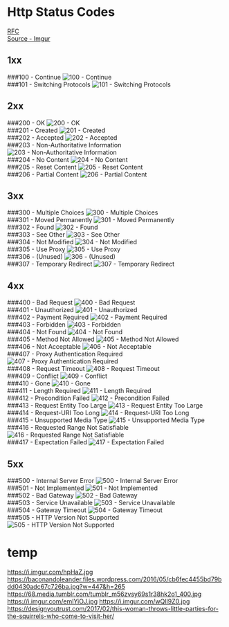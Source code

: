
# Http Status Codes  

[RFC](https://www.w3.org/Protocols/rfc2616/rfc2616-sec10.html)  
[Source - Imgur](https://imgur.com/r/squirrels)  

## 1xx  

###100 - Continue
![100 - Continue](https://i.imgur.com/mi9lcO6.jpg)  
###101 - Switching Protocols
![101 - Switching Protocols](https://i.imgur.com/p767VEv.jpg)  

## 2xx  

###200 - OK
![200 - OK](https://i.imgur.com/HXotKm9.jpg)  
###201 - Created
![201 - Created](https://i.imgur.com/Vz65V6c.jpg)  
###202 - Accepted
![202 - Accepted](https://i.imgur.com/r20zx51.jpg)  
###203 - Non-Authoritative Information
![203 - Non-Authoritative Information](https://iruntheinternet.com/lulzdump/images/squirrel-stealing-chips-fries-food-1372895636K.jpg?id=)  
###204 - No Content
![204 - No Content](https://i.imgur.com/pLQqGXd.jpg)  
###205 - Reset Content
![205 - Reset Content](http://i.dailymail.co.uk/i/pix/2016/05/19/10/345DFE0500000578-3598479-image-a-20_1463649140489.jpg)  
###206 - Partial Content
![206 - Partial Content](https://i.imgur.com/1YNOGZp.jpg)  

## 3xx  

###300 - Multiple Choices
![300 - Multiple Choices](https://i.imgur.com/bEitMv8.jpg)  
###301 - Moved Permanently
![301 - Moved Permanently](https://c1.staticflickr.com/8/7254/7450267292_936d31c32d_b.jpg)  
###302 - Found
![302 - Found](https://i.imgur.com/nJ2LiTN.jpg)  
###303 - See Other
![303 - See Other](https://i.imgur.com/PdLEDON.jpg)  
###304 - Not Modified
![304 - Not Modified](https://media.gettyimages.com/photos/high-angle-view-of-squirrel-stretching-at-parco-del-valentino-picture-id593456375)  
###305 - Use Proxy
![305 - Use Proxy](https://i.imgur.com/kwbuett.jpg)  
###306 - (Unused)
![306 - (Unused)](http://boboettingandassociates.com/wp-content/uploads/2017/02/animal-ruin-car.jpg)  
###307 - Temporary Redirect
![307 - Temporary Redirect](https://i.imgur.com/EqvvqNm.jpg)  

## 4xx  

###400 - Bad Request
![400 - Bad Request](https://i.imgur.com/V75nGLB.jpg)  
###401 - Unauthorized
![401 - Unauthorized](https://i.redd.it/62g16w312dpy.jpg)  
###402 - Payment Required
![402 - Payment Required](https://i.imgur.com/Z2IgKOL.jpg)  
###403 - Forbidden
![403 - Forbidden](https://i.imgur.com/eRC1nir.jpg)  
###404 - Not Found
![404 - Not Found](https://i.imgur.com/Ewp6a5U.jpg)  
###405 - Method Not Allowed
![405 - Method Not Allowed](https://s-media-cache-ak0.pinimg.com/736x/1b/df/05/1bdf05f22e6b77161674d25e7b0d62b4.jpg)  
###406 - Not Acceptable
![406 - Not Acceptable](https://i.imgur.com/QkvNs5z.jpg)  
###407 - Proxy Authentication Required
![407 - Proxy Authentication Required](https://i.imgur.com/LeRZiDR.jpg)  
###408 - Request Timeout
![408 - Request Timeout](https://floridaengineer.files.wordpress.com/2010/04/3252818873_105e82dec3.jpg)  
###409 - Conflict
![409 - Conflict](https://i.imgur.com/dVoVAod.jpg)  
###410 - Gone
![410 - Gone](https://i.imgur.com/KLOHcoz.jpg)  
###411 - Length Required
![411 - Length Required](https://s-media-cache-ak0.pinimg.com/originals/0d/fe/e8/0dfee8571d9ed5f9f998aad74530cba7.jpg)  
###412 - Precondition Failed
![412 - Precondition Failed](https://i.imgur.com/VY1T3iP.jpg)  
###413 - Request Entity Too Large
![413 - Request Entity Too Large](https://i.imgur.com/xsrqZ.jpg)  
###414 - Request-URI Too Long
![414 - Request-URI Too Long](https://www.nps.gov/liho/learn/nature/images/long-tail.jpg)  
###415 - Unsupported Media Type
![415 - Unsupported Media Type](https://i.imgur.com/mXUHnAW.jpg)  
###416 - Requested Range Not Satisfiable
![416 - Requested Range Not Satisfiable](http://i.dailymail.co.uk/i/pix/2010/05/27/article-0-09C69FED000005DC-363_634x374.jpg)  
###417 - Expectation Failed
![417 - Expectation Failed](https://i.imgur.com/T8R2iqU.jpg)  

## 5xx  

###500 - Internal Server Error
![500 - Internal Server Error](http://i.telegraph.co.uk/multimedia/archive/02042/toilet_2042894i.jpg)  
###501 - Not Implemented
![501 - Not Implemented](http://i.dailymail.co.uk/i/pix/2008/08/21/article-1047374-025A47E500000578-324_148x440.jpg)  
###502 - Bad Gateway
![502 - Bad Gateway](https://i.imgur.com/2ze2o1Z.jpg)  
###503 - Service Unavailable
![503 - Service Unavailable](https://i.imgur.com/nH8qz1K.jpg)  
###504 - Gateway Timeout
![504 - Gateway Timeout](https://s-media-cache-ak0.pinimg.com/originals/ae/07/16/ae0716be5c63609e16d4e47d3787d82a.png)  
###505 - HTTP Version Not Supported
![505 - HTTP Version Not Supported](https://i.ytimg.com/vi/IANwb_qT1gg/maxresdefault.jpg)  

# temp  
https://i.imgur.com/hpHaZ.jpg
https://baconandoleander.files.wordpress.com/2016/05/cb6fec4455bd79bdd0430adc67c726ba.jpg?w=447&h=265
https://68.media.tumblr.com/tumblr_m56zvsy69s1r38hk2o1_400.jpg
https://i.imgur.com/emlYiOJ.jpg
https://i.imgur.com/wQlI9Z0.jpg
https://designyoutrust.com/2017/02/this-woman-throws-little-parties-for-the-squirrels-who-come-to-visit-her/
